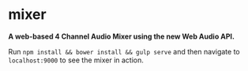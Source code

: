 # mixer
**A web-based 4 Channel Audio Mixer using the new Web Audio API.**

Run `npm install && bower install && gulp serve` and then navigate to `localhost:9000` to see the mixer in action.

